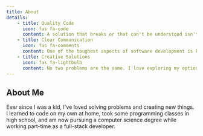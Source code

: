 ```yaml
---
title: About
details:
    - title: Quality Code
      icon: fas fa-code
      content: A solution that breaks or that can't be understood isn't much of a solution. Motivated by a passion for doing things right, I write code that is performant, easy-to-read, and well-tested. 
    - title: Clear Communication
      icon: fas fa-comments
      content: One of the toughest aspects of software development is keeping everyone on the same page. My experience working with diverse teams and my time studying business management have refined my ability to communicate with clients and fellow developers.
    - title: Creative Solutions
      icon: fas fa-lightbulb
      content: No two problems are the same. I love exploring my options and finding the solution that's best for each unique problem, not just the easiest or most comfortable solution.
---
```


## About Me
Ever since I was a kid, I've loved solving problems and creating new things. I learned to code on my own at home, took some programming classes in high school, and am now pursuing a computer science degree while working part-time as a full-stack developer. 